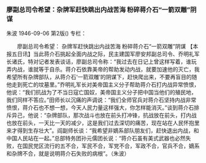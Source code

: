### 廖副总司令希望：杂牌军赶快跳出内战苦海  粉碎蒋介石“一箭双雕”阴谋
朱波
1946-09-06
第2版()
专栏：

　　廖副总司令希望：
    杂牌军赶快跳出内战苦海
    粉碎蒋介石“一箭双雕”阴谋
    【本报五日讯】当此蒋介石挑起全面内战之际，民主建国军廖安邦副总司令、乔明礼军长诸氏，特对记者发表谈话，廖副总司令称：“我过去在日记上曾这样写着，谁玩弄内战，谁就等于自杀。蒋介石依靠美帝的帮助发动内战，就要加速他的灭亡，我希望所有杂牌部队，从蒋介石‘一箭双雕’的阴谋下，赶快爬出来，不要再盲目的随他走到死亡的坟墓里。”乔明礼军长对美帝国主义分子帮助蒋介石打内战异常愤恨，他说：“我们抗战为了不当日寇亡国奴，美帝国主义分子把中国当他们的殖民地，我们同样不答应。”田师长以沉痛的声调说：“我们全师官兵对蒋介石坚持内战非常愤恨，蒋介石也不想一想，今天人民力量这样强大，你怎样能消灭。”谈到蒋介石排斥异己，他说：“杂牌部队，那次战斗也放在前头打冲锋，抗战放在前头，打内战也放在前头，一天比一天的减少，这是我们过去深切的痛苦，现在站在人民怀抱里来才得到生存壮大”。阎副师长谈：“我希望非嫡系部队朋友们，赶快退出内战，和中国人民站在一起。”总部特务团孙元儒团长说：“蒋介石虽有美式武器也必然失败，在国民党区流行的五不合，军民不合，军党不合，军政不合，官兵不合，嫡系和杂牌不合，就是说明蒋介石失败的病根”。（朱波）
